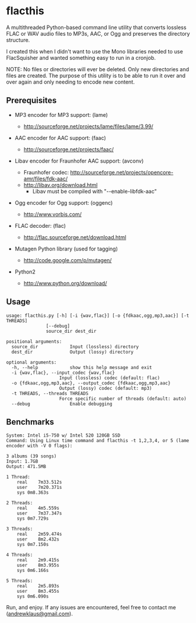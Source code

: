 flacthis
========

A multithreaded Python-based command line utility that converts lossless FLAC 
or WAV audio files to MP3s, AAC, or Ogg and preserves the directory structure.

I created this when I didn't want to use the Mono libraries needed to use
 FlacSquisher and wanted something easy to run in a cronjob.

NOTE: No files or directories will ever be deleted. Only new directories and
 files are created. The purpose of this utility is to be able to run it over
 and over again and only needing to encode new content.


Prerequisites
--------------

* MP3 encoder for MP3 support: (lame)
	+ http://sourceforge.net/projects/lame/files/lame/3.99/

* AAC encoder for AAC support: (faac)
	+ http://sourceforge.net/projects/faac/

* Libav encoder for Fraunhofer AAC support: (avconv)
	+ Fraunhofer codec: http://sourceforge.net/projects/opencore-amr/files/fdk-aac/
	+ http://libav.org/download.html
		-  Libav must be compiled with "--enable-libfdk-aac" 

* Ogg encoder for Ogg support: (oggenc)
	+ http://www.vorbis.com/

* FLAC decoder: (flac) 
	+ http://flac.sourceforge.net/download.html

* Mutagen Python library (used for tagging)
	+ http://code.google.com/p/mutagen/

* Python2
	+ http://www.python.org/download/

Usage
------

	usage: flacthis.py [-h] [-i {wav,flac}] [-o {fdkaac,ogg,mp3,aac}] [-t THREADS]
		           [--debug]
		           source_dir dest_dir

	positional arguments:
	  source_dir            Input (lossless) directory
	  dest_dir              Output (lossy) directory

	optional arguments:
	  -h, --help            show this help message and exit
	  -i {wav,flac}, --input_codec {wav,flac}
		                Input (lossless) codec (default: flac)
	  -o {fdkaac,ogg,mp3,aac}, --output_codec {fdkaac,ogg,mp3,aac}
		                Output (lossy) codec (default: mp3)
	  -t THREADS, --threads THREADS
		                Force specific number of threads (default: auto)
	  --debug               Enable debugging



Benchmarks
-----------

	System: Intel i5-750 w/ Intel 520 120GB SSD 
	Command: Using Linux time command and flacthis -t 1,2,3,4, or 5 (lame encoder with -V 0 flags):

	3 albums (39 songs)
	Input: 1.7GB
	Output: 471.5MB

	1 Thread: 
		real	7m33.512s
		user	7m20.371s
		sys	0m8.363s

	2 Threads:
		real	4m5.559s
		user	7m37.347s
		sys	0m7.729s

	3 Threads:
		real	2m59.474s
		user	8m2.432s
		sys	0m7.150s

	4 Threads:
		real	2m9.415s
		user	8m3.955s
		sys	0m6.166s

	5 Threads:
		real	2m5.893s
		user	8m3.455s
		sys	0m6.090s


Run, and enjoy. If any issues are encountered, feel free to contact me (andrewklaus@gmail.com).
